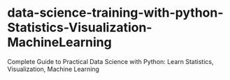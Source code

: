 # data-science-training-with-python-Statistics-Visualization-MachineLearning
Complete Guide to Practical Data Science with Python: Learn Statistics, Visualization, Machine Learning
